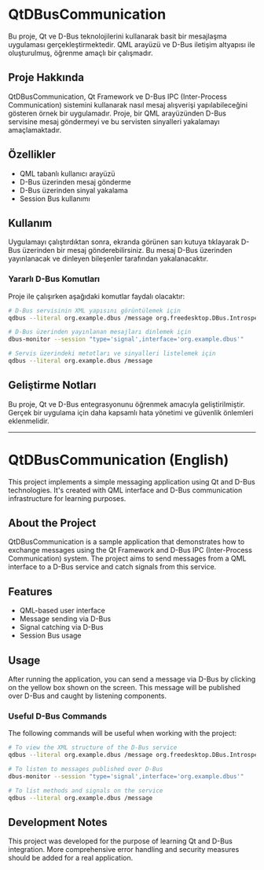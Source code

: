 # QtDBusCommunication

Bu proje, Qt ve D-Bus teknolojilerini kullanarak basit bir mesajlaşma uygulaması gerçekleştirmektedir. QML arayüzü ve D-Bus iletişim altyapısı ile oluşturulmuş, öğrenme amaçlı bir çalışmadır.

## Proje Hakkında

QtDBusCommunication, Qt Framework ve D-Bus IPC (Inter-Process Communication) sistemini kullanarak nasıl mesaj alışverişi yapılabileceğini gösteren örnek bir uygulamadır. Proje, bir QML arayüzünden D-Bus servisine mesaj göndermeyi ve bu servisten sinyalleri yakalamayı amaçlamaktadır.

## Özellikler

- QML tabanlı kullanıcı arayüzü
- D-Bus üzerinden mesaj gönderme
- D-Bus üzerinden sinyal yakalama
- Session Bus kullanımı

## Kullanım

Uygulamayı çalıştırdıktan sonra, ekranda görünen sarı kutuya tıklayarak D-Bus üzerinden bir mesaj gönderebilirsiniz. Bu mesaj D-Bus üzerinden yayınlanacak ve dinleyen bileşenler tarafından yakalanacaktır.

### Yararlı D-Bus Komutları

Proje ile çalışırken aşağıdaki komutlar faydalı olacaktır:

```bash
# D-Bus servisinin XML yapısını görüntülemek için
qdbus --literal org.example.dbus /message org.freedesktop.DBus.Introspectable.Introspect

# D-Bus üzerinden yayınlanan mesajları dinlemek için
dbus-monitor --session "type='signal',interface='org.example.dbus'"

# Servis üzerindeki metotları ve sinyalleri listelemek için
qdbus --literal org.example.dbus /message
```

## Geliştirme Notları

Bu proje, Qt ve D-Bus entegrasyonunu öğrenmek amacıyla geliştirilmiştir. Gerçek bir uygulama için daha kapsamlı hata yönetimi ve güvenlik önlemleri eklenmelidir.

---

# QtDBusCommunication (English)

This project implements a simple messaging application using Qt and D-Bus technologies. It's created with QML interface and D-Bus communication infrastructure for learning purposes.

## About the Project

QtDBusCommunication is a sample application that demonstrates how to exchange messages using the Qt Framework and D-Bus IPC (Inter-Process Communication) system. The project aims to send messages from a QML interface to a D-Bus service and catch signals from this service.

## Features

- QML-based user interface
- Message sending via D-Bus
- Signal catching via D-Bus
- Session Bus usage

## Usage

After running the application, you can send a message via D-Bus by clicking on the yellow box shown on the screen. This message will be published over D-Bus and caught by listening components.

### Useful D-Bus Commands

The following commands will be useful when working with the project:

```bash
# To view the XML structure of the D-Bus service
qdbus --literal org.example.dbus /message org.freedesktop.DBus.Introspectable.Introspect

# To listen to messages published over D-Bus
dbus-monitor --session "type='signal',interface='org.example.dbus'"

# To list methods and signals on the service
qdbus --literal org.example.dbus /message
```

## Development Notes

This project was developed for the purpose of learning Qt and D-Bus integration. More comprehensive error handling and security measures should be added for a real application.
